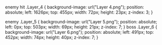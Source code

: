 enemy hit
.Layer_4 {
  background-image: url("Layer 4.png");
  position: absolute;
  left: 1626px;
  top: 455px;
  width: 72px;
  height: 23px;
  z-index: 3;
}

enemy
.Layer_5 {
  background-image: url("Layer 5.png");
  position: absolute;
  left: 0px;
  top: 503px;
  width: 69px;
  height: 21px;
  z-index: 7;
}
boss
.Layer_6 {
  background-image: url("Layer 6.png");
  position: absolute;
  left: 491px;
  top: 452px;
  width: 74px;
  height: 40px;
  z-index: 7;
}

